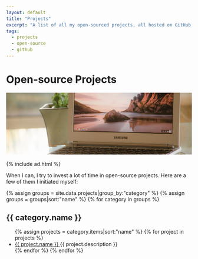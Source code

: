 ```yaml
---
layout: default
title: "Projects"
excerpt: "A list of all my open-sourced projects, all hosted on GitHub. Fair warning: some of them are not maintained anymore."
tags:
  - projects
  - open-source
  - github
---
```


# Open-source Projects

<img src="/assets/images/banners/coding.jpg" alt="Photography by Alexandra Lucas" />

{% include ad.html %}

When I can, I try to invest a lot of time in open-source projects. Here are a few of them I initiated myself:

{% assign groups = site.data.projects|group_by:"category" %}
{% assign groups = groups|sort:"name" %}
{% for category in groups %}
  <h2>{{ category.name }}</h2>
  <ul class="list">
  {% assign projects = category.items|sort:"name" %}
  {% for project in projects %}
    <li class="list__item">
      <a class="list__primary-content" href="{{ project.link }}" target="_blank">
        {{ project.name }}
      </a>
      <span class="list__secondary-content">{{ project.description }}</span>
    </li>
  {% endfor %}
{% endfor %}
